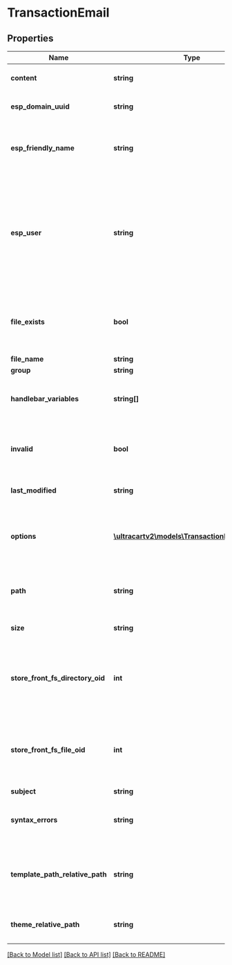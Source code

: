 # TransactionEmail

## Properties
Name | Type | Description | Notes
------------ | ------------- | ------------- | -------------
**content** | **string** | Actual template contents | [optional] 
**esp_domain_uuid** | **string** | The uuid of the sending domain | [optional] 
**esp_friendly_name** | **string** | Friendly from that will appear in customer email clients. | [optional] 
**esp_user** | **string** | The username of the sending email.  This is not the full email.  Only the username which is everything before the @ sign. | [optional] 
**file_exists** | **bool** | An internal identifier used to aid in retrieving templates from the filesystem. | [optional] 
**file_name** | **string** | File name | [optional] 
**group** | **string** | Group | [optional] 
**handlebar_variables** | **string[]** | Handlebar Variables available for email template | [optional] 
**invalid** | **bool** | Invalid will be true if the template cannot compile | [optional] 
**last_modified** | **string** | Last modified timestamp | [optional] 
**options** | [**\ultracartv2\models\TransactionEmailOption[]**](TransactionEmailOption.md) | Options that help govern how and when this template is used | [optional] 
**path** | **string** | directory path where template is stored in file system | [optional] 
**size** | **string** | Size of file in friendly description | [optional] 
**store_front_fs_directory_oid** | **int** | Internal identifier used to store and retrieve template from filesystem | [optional] 
**store_front_fs_file_oid** | **int** | Internal identifier used to store and retrieve template from filesystem | [optional] 
**subject** | **string** | Subject | [optional] 
**syntax_errors** | **string** | Any syntax errors contained within the tempalate | [optional] 
**template_path_relative_path** | **string** | Internal value used to locate the template in the filesystem | [optional] 
**theme_relative_path** | **string** | Theme relative path in the filesystem. | [optional] 

[[Back to Model list]](../README.md#documentation-for-models) [[Back to API list]](../README.md#documentation-for-api-endpoints) [[Back to README]](../README.md)


